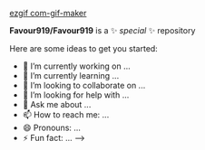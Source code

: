 

[ezgif com-gif-maker](https://user-images.githubusercontent.com/67082766/193443200-5081eede-330c-46fd-b531-7bf3d945fb01.gif)

**Favour919/Favour919** is a ✨ _special_ ✨ repository 

Here are some ideas to get you started:

- 🔭 I’m currently working on ...
- 🌱 I’m currently learning ...
- 👯 I’m looking to collaborate on ...
- 🤔 I’m looking for help with ...
- 💬 Ask me about ...
- 📫 How to reach me: ...
- 😄 Pronouns: ...
- ⚡ Fun fact: ...
-->
